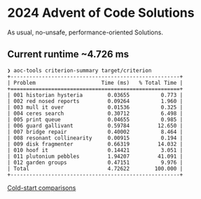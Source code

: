 # 2024 Advent of Code Solutions

As usual, no-unsafe, performance-oriented Solutions.

## Current runtime ~4.726 ms

```
❯ aoc-tools criterion-summary target/criterion
+------------------------------------------------------+
| Problem                     Time (ms)   % Total Time |
+======================================================+
| 001 historian hysteria        0.03655          0.773 |
| 002 red nosed reports         0.09264          1.960 |
| 003 mull it over              0.01536          0.325 |
| 004 ceres search              0.30712          6.498 |
| 005 print queue               0.04655          0.985 |
| 006 guard gallivant           0.59784         12.650 |
| 007 bridge repair             0.40002          8.464 |
| 008 resonant collinearity     0.00915          0.194 |
| 009 disk fragmenter           0.66319         14.032 |
| 010 hoof it                   0.14421          3.051 |
| 011 plutonium pebbles         1.94207         41.091 |
| 012 garden groups             0.47151          9.976 |
| Total                         4.72622        100.000 |
+------------------------------------------------------+
```

[Cold-start comparisons](https://aoc.ancalagon.black/2024)
